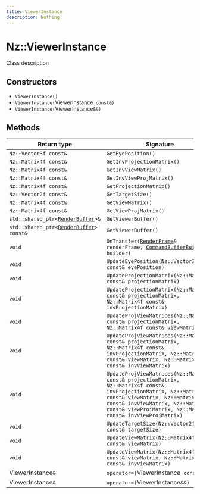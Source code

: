 ```yaml
---
title: ViewerInstance
description: Nothing
---
```


# Nz::ViewerInstance

Class description

## Constructors

- `ViewerInstance()`
- `ViewerInstance(`ViewerInstance` const&)`
- `ViewerInstance(`ViewerInstance`&&)`

## Methods

| Return type | Signature |
| ----------- | --------- |
| `Nz::Vector3f const&` | `GetEyePosition()` |
| `Nz::Matrix4f const&` | `GetInvProjectionMatrix()` |
| `Nz::Matrix4f const&` | `GetInvViewMatrix()` |
| `Nz::Matrix4f const&` | `GetInvViewProjMatrix()` |
| `Nz::Matrix4f const&` | `GetProjectionMatrix()` |
| `Nz::Vector2f const&` | `GetTargetSize()` |
| `Nz::Matrix4f const&` | `GetViewMatrix()` |
| `Nz::Matrix4f const&` | `GetViewProjMatrix()` |
| `std::shared_ptr<`[`RenderBuffer`](documentation/generated/Renderer/RenderBuffer.md)`>&` | `GetViewerBuffer()` |
| `std::shared_ptr<`[`RenderBuffer`](documentation/generated/Renderer/RenderBuffer.md)`> const&` | `GetViewerBuffer()` |
| `void` | `OnTransfer(`[`RenderFrame`](documentation/generated/Renderer/RenderFrame.md)`& renderFrame, `[`CommandBufferBuilder`](documentation/generated/Renderer/CommandBufferBuilder.md)`& builder)` |
| `void` | `UpdateEyePosition(Nz::Vector3f const& eyePosition)` |
| `void` | `UpdateProjectionMatrix(Nz::Matrix4f const& projectionMatrix)` |
| `void` | `UpdateProjectionMatrix(Nz::Matrix4f const& projectionMatrix, Nz::Matrix4f const& invProjectionMatrix)` |
| `void` | `UpdateProjViewMatrices(Nz::Matrix4f const& projectionMatrix, Nz::Matrix4f const& viewMatrix)` |
| `void` | `UpdateProjViewMatrices(Nz::Matrix4f const& projectionMatrix, Nz::Matrix4f const& invProjectionMatrix, Nz::Matrix4f const& viewMatrix, Nz::Matrix4f const& invViewMatrix)` |
| `void` | `UpdateProjViewMatrices(Nz::Matrix4f const& projectionMatrix, Nz::Matrix4f const& invProjectionMatrix, Nz::Matrix4f const& viewMatrix, Nz::Matrix4f const& invViewMatrix, Nz::Matrix4f const& viewProjMatrix, Nz::Matrix4f const& invViewProjMatrix)` |
| `void` | `UpdateTargetSize(Nz::Vector2f const& targetSize)` |
| `void` | `UpdateViewMatrix(Nz::Matrix4f const& viewMatrix)` |
| `void` | `UpdateViewMatrix(Nz::Matrix4f const& viewMatrix, Nz::Matrix4f const& invViewMatrix)` |
| ViewerInstance`&` | `operator=(`ViewerInstance` const&)` |
| ViewerInstance`&` | `operator=(`ViewerInstance`&&)` |

